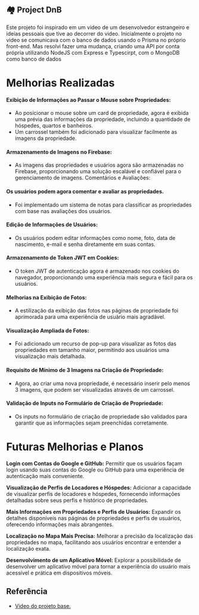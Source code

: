 
## 🏘️ Project DnB
Este projeto foi inspirado em um video de um desenvolvedor estrangeiro e ideias pessoais que tive ao decorrer do video. Inicialmente o projeto no video se comunicava com o banco de dados usando o Prisma no próprio front-end. Mas resolvi fazer uma mudança, criando uma API por conta própria utilizando NodeJS com Express e Typescirpt, com o MongoDB como banco de dados 

# Melhorias Realizadas

#### Exibição de Informações ao Passar o Mouse sobre Propriedades:
- Ao posicionar o mouse sobre um card de propriedade, agora é exibida uma prévia das informações da propriedade, incluindo a quantidade de hóspedes, quartos e banheiros.
- Um carrossel também foi adicionado para visualizar facilmente as imagens da propriedade.

#### Armazenamento de Imagens no Firebase:
- As imagens das propriedades e usuários agora são armazenadas no Firebase, proporcionando uma solução escalável e confiável para o gerenciamento de imagens.
Comentários e Avaliações:

#### Os usuários podem agora comentar e avaliar as propriedades.
- Foi implementado um sistema de notas para classificar as propriedades com base nas avaliações dos usuários.

#### Edição de Informações de Usuários:
- Os usuários podem editar informações como nome, foto, data de nascimento, e-mail e senha diretamente em suas contas.

#### Armazenamento de Token JWT em Cookies:
- O token JWT de autenticação agora é armazenado nos cookies do navegador, proporcionando uma experiência mais segura e fácil para os usuários.

#### Melhorias na Exibição de Fotos:
- A estilização da exibição das fotos nas páginas de propriedade foi aprimorada para uma experiência de usuário mais agradável.

#### Visualização Ampliada de Fotos:
- Foi adicionado um recurso de pop-up para visualizar as fotos das propriedades em tamanho maior, permitindo aos usuários uma visualização mais detalhada.

#### Requisito de Mínimo de 3 Imagens na Criação de Propriedade:
- Agora, ao criar uma nova propriedade, é necessário inserir pelo menos 3 imagens, que podem ser visualizadas através de um carrossel.

#### Validação de Inputs no Formulário de Criação de Propriedade:
- Os inputs no formulário de criação de propriedade são validados para garantir que as informações sejam preenchidas corretamente.

# Futuras Melhorias e Planos

**Login com Contas do Google e GitHub:**
 Permitir que os usuários façam login usando suas contas do Google ou GitHub para uma experiência de autenticação mais conveniente.

**Visualização de Perfis de Locadores e Hóspedes:** Adicionar a capacidade de visualizar perfis de locadores e hóspedes, fornecendo informações detalhadas sobre seus perfis e histórico de propriedades.

**Mais Informações em Propriedades e Perfis de Usuários:** Expandir os detalhes disponíveis nas páginas de propriedades e perfis de usuários, oferecendo informações mais abrangentes.

**Localização no Mapa Mais Precisa:** Melhorar a precisão da localização das propriedades no mapa, facilitando aos usuários encontrar e entender a localização exata.

**Desenvolvimento de um Aplicativo Móvel:** Explorar a possibilidade de desenvolver um aplicativo móvel para tornar a experiência do usuário mais acessível e prática em dispositivos móveis.
## Referência

 - [Video do projeto base.](https://www.youtube.com/watch?v=c_-b_isI4vg&list=WL&index=1)


